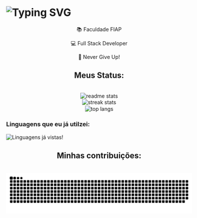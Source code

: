 <h1>
<img src="https://readme-typing-svg.herokuapp.com?font=Fira+Code&weight=75&size=23&duration=3000&pause=1000&color=FF5555&background=282A3600&vCenter=true&random=false&width=435&lines=Ol%C3%A1%2C+bem+vindo+ao+meu+GitHub!;Meu+nome+%C3%A9+Denner+Duarte;E+atualmente+sou+estudante+de+ADS" alt="Typing SVG" />
</h1>

<div align="center">
 
   📚 Faculdade FIAP
 
   💻 Full Stack Developer
 
   💪 Never Give Up!

 </div>


<h2 align="center">Meus Status:</h2>
  <br/>
    <div align=center>
        <img width=390 src="https://github-readme-stats.vercel.app/api?username=DennerDuarte&count_private=true&show_icons=true&rank_icon=github&border_radius=10&theme=dracula" alt="readme stats"/>
      <br/>
        <img width=390 src="https://streak-stats.demolab.com/?user=DennerDuarte&theme=dracula&border_radius=10" alt="streak stats"/>
        <br/>
        <img width=390 align="center" src="https://github-readme-stats.vercel.app/api/top-langs/?username=DennerDuarte&layout=compact&theme=dracula&border_radius=10" alt="top langs" />
    </div>

### Linguagens que eu já utilzei:

<div>
 <img src="https://skillicons.dev/icons?i=js,html,css,nextjs,python,figma,java,react,sql" alt="Linguagens já vistas!"/>
</div>



 
 <div align="center">
  <h2>Minhas contribuições: </h2>
  <br>
  <img alt="snake eating my contributions" src="https://raw.githubusercontent.com/salesp07/salesp07/output/github-contribution-grid-snake.svg" />
  
  <br/><br/><br/>
</div>

